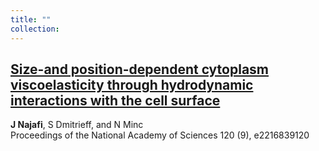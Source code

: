 ```yaml
---
title: ""
collection: 
---
```

## [Size-and position-dependent cytoplasm viscoelasticity through hydrodynamic interactions with the cell surface](https://www.pnas.org/doi/abs/10.1073/pnas.2216839120)
**J Najafi**, S Dmitrieff, and N Minc\
Proceedings of the National Academy of Sciences 120 (9), e2216839120

